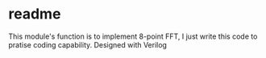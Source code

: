 readme
===
This module's function is to implement 8-point FFT, I just write this code to pratise coding capability.
Designed with Verilog

